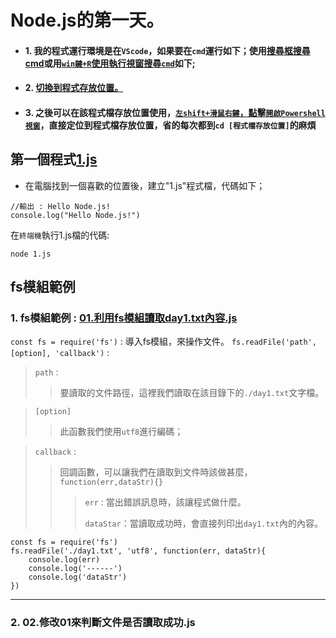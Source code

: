 # Node.js的第一天。

* #### 1. 我的程式運行環境是在`VScode`，如果要在`cmd`運行如下；使用[搜尋框搜尋cmd](../範例圖片/cmd01.png)或用[`win鍵+R`使用執行視窗搜尋`cmd`](../範例圖片/cmd02.png)如下;

* #### 2. [切換到程式存放位置。](../範例圖片/cmd03.png)

* #### 3. 之後可以在該程式檔存放位置使用，[`左shift+滑鼠右鍵`，點擊`開啟Powershell視窗`](../範例圖片/cmd04.png)，直接定位到程式檔存放位置，省的每次都到`cd [程式檔存放位置]`的麻煩

## 第一個程式[1.js](./1.js)

* 在電腦找到一個喜歡的位置後，建立"1.js"程式檔，代碼如下；
  
```
//輸出 : Hello Node.js!
console.log("Hello Node.js!")
```
在`終端機`執行1.js檔的代碼:
```
node 1.js
```

## fs模組範例
### 1. fs模組範例 : [01.利用fs模組讀取day1.txt內容.js](./01.利用fs模組讀取day1內容.js)

`const fs = require('fs')` : 導入fs模組，來操作文件。
`fs.readFile('path', [option], 'callback')` : 
> `path` : 
> >要讀取的文件路徑，這裡我們讀取在該目錄下的`./day1.txt`文字檔。

> `[option]`
> >此函數我們使用`utf8`進行編碼；

> `callback` : 
> >回調函數，可以讓我們在讀取到文件時該做甚麼，`function(err,dataStr){}`
> > >`err` : 當出錯誤訊息時，該讓程式做什麼。
> > >
> > >`dataStar`：當讀取成功時，會直接列印出`day1.txt`內的內容。

```
const fs = require('fs')
fs.readFile('./day1.txt', 'utf8', function(err, dataStr){
	console.log(err)
	console.log('------')
	console.log('dataStr')
})
```
---
### 2. 02.修改01來判斷文件是否讀取成功.js